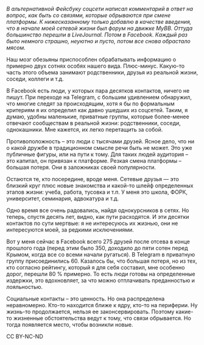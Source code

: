 *В альтернативной Фейсбуку соцсети написал комментарий в ответ на вопрос, как быть со связями, которые обрываются при смене платформы. К нижесказанному только добавлю в качестве введения, что в начале моей сетевой жизни был форум на движке MyBB. Оттуда большинство перешли в LiveJournal. Потом в Facebook. Каждый раз было немного страшно, неуютно и пусто, потом все снова обрастало мясом.*

Наш мозг обезьяны приспособлен обрабатывать информацию о примерно двух сотнях особях нашего вида. Плюс-минус. Какую-то часть этого объема занимают родственники, друзья из реальной жизни, соседи, коллеги и т.д.

В Facebook есть люди, у которых пара десятков контактов, ничего не пишут. При переходе на Telegram, с большим удивлением обнаружил, что многие следят за происходящим, хотя я бы по формальным критериям я их определил как давно ушедших из соцсетей. Таким, я думаю, удобны маленькие, приватные группы, которые более-менее отвечают сообществам в реальной жизни: родственники, соседи, однокашники. Мне кажется, их легко перетащить за собой.

Противоположность – это люди с тысячами друзей. Ясное дело, что ни о какой дружбе в традиционном смысле речи быть не может. Это уже публичные фигуры, или на пути к тому. Для таких людей аудитория – это капитал, он привязан к платформе. Резкая смена платформы – большая потеря. Они в заложниках своей популярности.

Остаются те, кто посередине, вроде меня. Сетевые друзья — это близкий круг плюс новые знакомства и какой-то шлейф определенных этапов жизни: учеба, работа, тусовка и т.п. У меня это школа, ФОРК, университет, семинария, адвокатура и т.д.

Одно время все очень радовались, найдя однокурсников в сетях. Но теперь, спустя десять лет, видно, как пути расходятся. И эти десятки контактов по сути мертвые: я не интересуюсь их жизнью, они не интересуются моей, за редкими исключениями.

Вот у меня сейчас в Facebook всего 275 друзей после отсева в конце прошлого года (перед этим было 350, доходило до пяти сотен перед Крымом, когда все со всеми начали ругаться). В Telegram в приватную группу присоединились 60. Казалось бы, что большая потеря, но из тех, кто согласно рейтингу, который я для себя составил, мне особенно дорог, перешли 80 % примерно. То есть люди готовы на определенные издержки, это вдохновляет, за что можно отплачивать преданностью и лояльностью.

Социальные контакты – это ценность. Но она распределена неравномерно. Кто-то находится ближе к ядру, кто-то на периферии. Ну жизнь-то продолжается, нельзя ее законсервировать. Поэтому какие-то жизненные обстоятельства ведут к тому, что связи обрывается. Но тогда появляется место, чтобы возникли новые.

CC BY-NC-ND